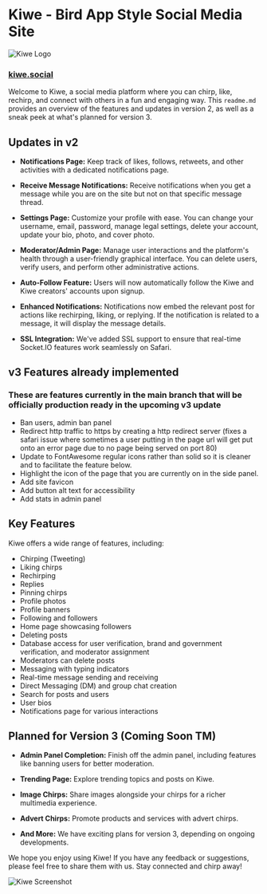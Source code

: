 # Kiwe - Bird App Style Social Media Site

![Kiwe Logo](link_to_logo_image.png)

### <a href="https://kiwe.social">kiwe.social</a>

Welcome to Kiwe, a social media platform where you can chirp, like, rechirp, and connect with others in a fun and engaging way. This `readme.md` provides an overview of the features and updates in version 2, as well as a sneak peek at what's planned for version 3.

## Updates in v2
- **Notifications Page:** Keep track of likes, follows, retweets, and other activities with a dedicated notifications page.

- **Receive Message Notifications:** Receive notifications when you get a message while you are on the site but not on that specific message thread.

- **Settings Page:** Customize your profile with ease. You can change your username, email, password, manage legal settings, delete your account, update your bio, photo, and cover photo.

- **Moderator/Admin Page:** Manage user interactions and the platform's health through a user-friendly graphical interface. You can delete users, verify users, and perform other administrative actions.

- **Auto-Follow Feature:** Users will now automatically follow the Kiwe and Kiwe creators' accounts upon signup.

- **Enhanced Notifications:** Notifications now embed the relevant post for actions like rechirping, liking, or replying. If the notification is related to a message, it will display the message details.

- **SSL Integration:** We've added SSL support to ensure that real-time Socket.IO features work seamlessly on Safari.

## v3 Features already implemented
### These are features currently in the main branch that will be officially production ready in the upcoming v3 update
- Ban users, admin ban panel
- Redirect http traffic to https by creating a http redirect server (fixes a safari issue where sometimes a user putting in the page url will get put onto an error page due to no page being served on port 80)
- Update to FontAwesome regular icons rather than solid so it is cleaner and to facilitate the feature below.
- Highlight the icon of the page that you are currently on in the side panel.
- Add site favicon
- Add button alt text for accessibility
- Add stats in admin panel

## Key Features
Kiwe offers a wide range of features, including:
- Chirping (Tweeting)
- Liking chirps
- Rechirping
- Replies
- Pinning chirps
- Profile photos
- Profile banners
- Following and followers
- Home page showcasing followers
- Deleting posts
- Database access for user verification, brand and government verification, and moderator assignment
- Moderators can delete posts
- Messaging with typing indicators
- Real-time message sending and receiving
- Direct Messaging (DM) and group chat creation
- Search for posts and users
- User bios
- Notifications page for various interactions

## Planned for Version 3 (Coming Soon TM)
- **Admin Panel Completion:** Finish off the admin panel, including features like banning users for better moderation.

- **Trending Page:** Explore trending topics and posts on Kiwe.

- **Image Chirps:** Share images alongside your chirps for a richer multimedia experience.

- **Advert Chirps:** Promote products and services with advert chirps.

- **And More:** We have exciting plans for version 3, depending on ongoing developments.

We hope you enjoy using Kiwe! If you have any feedback or suggestions, please feel free to share them with us. Stay connected and chirp away!

![Kiwe Screenshot](link_to_screenshot_image.png)
